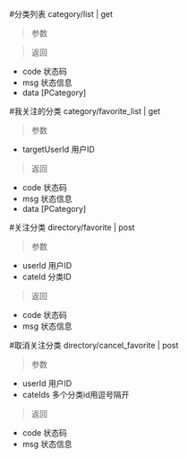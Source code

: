 #分类列表
category/list | get
> 参数  

> 返回  
* code 状态码
* msg 状态信息
* data [PCategory]

#我关注的分类
category/favorite_list | get
> 参数  
* targetUserId 用户ID

> 返回  
* code 状态码
* msg 状态信息
* data [PCategory]

#关注分类
directory/favorite | post
> 参数  
* userId 用户ID
* cateId 分类ID

> 返回  
* code 状态码
* msg 状态信息

#取消关注分类
directory/cancel_favorite | post
> 参数  
* userId 用户ID
* cateIds 多个分类id用逗号隔开

> 返回  
* code 状态码
* msg 状态信息


